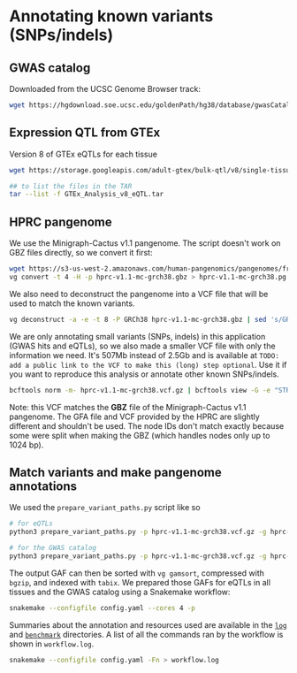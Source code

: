# Annotating known variants (SNPs/indels)

## GWAS catalog

Downloaded from the UCSC Genome Browser track:

```sh
wget https://hgdownload.soe.ucsc.edu/goldenPath/hg38/database/gwasCatalog.txt.gz
```

## Expression QTL from GTEx

Version 8 of GTEx eQTLs for each tissue

```sh
wget https://storage.googleapis.com/adult-gtex/bulk-qtl/v8/single-tissue-cis-qtl/GTEx_Analysis_v8_eQTL.tar

## to list the files in the TAR
tar --list -f GTEx_Analysis_v8_eQTL.tar
```

## HPRC pangenome 

We use the Minigraph-Cactus v1.1 pangenome. 
The script doesn't work on GBZ files directly, so we convert it first:

```sh
wget https://s3-us-west-2.amazonaws.com/human-pangenomics/pangenomes/freeze/freeze1/minigraph-cactus/hprc-v1.1-mc-grch38/hprc-v1.1-mc-grch38.gbz
vg convert -t 4 -H -p hprc-v1.1-mc-grch38.gbz > hprc-v1.1-mc-grch38.pg
```

We also need to deconstruct the pangenome into a VCF file that will be used to match the known variants.

```sh
vg deconstruct -a -e -t 8 -P GRCh38 hprc-v1.1-mc-grch38.gbz | sed 's/GRCh38#0#//g' | gzip > hprc-v1.1-mc-grch38.vcf.gz
```

We are only annotating small variants (SNPs, indels) in this application (GWAS hits and eQTLs), so we also made a smaller VCF file with only the information we need.
It's 507Mb instead of 2.5Gb and is available at `TODO: add a public link to the VCF to make this (long) step optional`.
Use it if you want to reproduce this analysis or annotate other known SNPs/indels.

```sh
bcftools norm -m- hprc-v1.1-mc-grch38.vcf.gz | bcftools view -G -e "STRLEN(REF)>50 | MAX(STRLEN(ALT))>50" | bcftools annotate -x "INFO/AC,INFO/AF,INFO/AN,INFO/NS,INFO/LV,INFO/PS" | bcftools norm -m+ -o hprc-v1.1-mc-grch38.small.vcf.gz -O z
```

Note: this VCF matches the **GBZ** file of the Minigraph-Cactus v1.1 pangenome. 
The GFA file and VCF provided by the HPRC are slightly different and shouldn't be used.
The node IDs don't match exactly because some were split when making the GBZ (which handles nodes only up to 1024 bp).

## Match variants and make pangenome annotations

We used the `prepare_variant_paths.py` script like so

```sh
# for eQTLs
python3 prepare_variant_paths.py -p hprc-v1.1-mc-grch38.vcf.gz -g hprc-v1.1-mc-grch38.pg -v Spleen.v8.signif_variant_gene_pairs.txt.gz -s gtex_eqtls -l Spleen -o Spleen.GTEx_Analysis_v8_eQTL.hprc-v1.1-mc-grch38.gaf

# for the GWAS catalog
python3 prepare_variant_paths.py -p hprc-v1.1-mc-grch38.vcf.gz -g hprc-v1.1-mc-grch38.pg -v gwasCatalog.txt.gz -s gwas_catalog -o gwasCatalog.hprc-v1.1-mc-grch38.gaf
```

The output GAF can then be sorted with `vg gamsort`, compressed with `bgzip`, and indexed with `tabix`.
We prepared those GAFs for eQTLs in all tissues and the GWAS catalog using a Snakemake workflow:

```sh
snakemake --configfile config.yaml --cores 4 -p
```

Summaries about the annotation and resources used are available in the [`log`](log) and [`benchmark`](benchmark) directories.
A list of all the commands ran by the workflow is shown in `workflow.log`.

```sh
snakemake --configfile config.yaml -Fn > workflow.log
```

